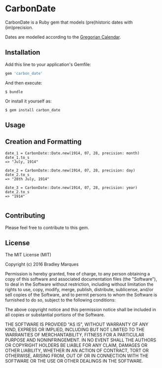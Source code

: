 # CarbonDate

CarbonDate is a Ruby gem that models (pre)historic dates with (im)precision.

Dates are modelled according to the [Gregorian Calendar](https://en.wikipedia.org/wiki/Gregorian_calendar).

## Installation

Add this line to your application's Gemfile:

```ruby
gem 'carbon_date'
```

And then execute:

```
$ bundle
```

Or install it yourself as:

```
$ gem install carbon_date
```

## Usage

## Creation and Formatting

```
date_1 = CarbonDate::Date.new(1914, 07, 28, precision: month)
date_1.to_s
=> "July, 1914"

date_2 = CarbonDate::Date.new(1914, 07, 28, precision: day)
date_2.to_s
=> "28th July, 1914"

date_3 = CarbonDate::Date.new(1914, 07, 28, precision: year)
date_2.to_s
=> "1914"


```

## Contributing

Please feel free to contribute to this gem.

## License

The MIT License (MIT)

Copyright (c) 2016 Bradley Marques

Permission is hereby granted, free of charge, to any person obtaining a copy of this software and associated documentation files (the "Software"), to deal in the Software without restriction, including without limitation the rights to use, copy, modify, merge, publish, distribute, sublicense, and/or sell copies of the Software, and to permit persons to whom the Software is furnished to do so, subject to the following conditions:

The above copyright notice and this permission notice shall be included in
all copies or substantial portions of the Software.

THE SOFTWARE IS PROVIDED "AS IS", WITHOUT WARRANTY OF ANY KIND, EXPRESS OR IMPLIED, INCLUDING BUT NOT LIMITED TO THE WARRANTIES OF MERCHANTABILITY, FITNESS FOR A PARTICULAR PURPOSE AND NONINFRINGEMENT. IN NO EVENT SHALL THE AUTHORS OR COPYRIGHT HOLDERS BE LIABLE FOR ANY CLAIM, DAMAGES OR OTHER LIABILITY, WHETHER IN AN ACTION OF CONTRACT, TORT OR OTHERWISE, ARISING FROM, OUT OF OR IN CONNECTION WITH THE SOFTWARE OR THE USE OR OTHER DEALINGS IN THE SOFTWARE.
